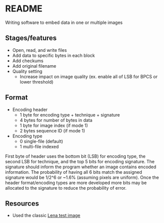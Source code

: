 # README

Writing software to embed data in one or multiple images

## Stages/features

* Open, read, and write files 
* Add data to specific bytes in each block
* Add checkums
* Add original filename
* Quality setting
    * Increase impact on image quality (ex. enable all of LSB for BPCS or lower threshold)

## Format

* Encoding header
  * 1 byte for encoding type + technique + signature
  * 4 bytes for number of bytes in data
  * 1 byte for image index (if mode 1)
  * 2 bytes sequence ID (if mode 1)
* Encoding type
  * 0 single-file (default)
  * 1 multi-file indexed

First byte of header uses the bottom bit (LSB) for encoding type, the second LSB for technique, and the top 5 bits for encoding signature.
The signature should inform the program whether an image contains encoded information.
The probability of having all 6 bits match the assigned signature would be 1/2^6 or ~1.6% (assuming pixels are uniform).
Once the header format/encoding types are more developed more bits may be allocated to the signature to reduce the probability of error.

## Resources

* Used the classic [Lena test image](https://www.ece.rice.edu/~wakin/images/lenaTest1.jpg)
